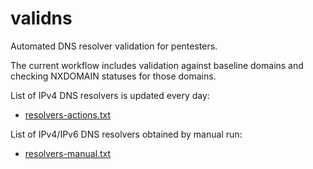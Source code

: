 # validns
Automated DNS resolver validation for pentesters. 

The current workflow includes validation against baseline domains and checking NXDOMAIN statuses for those domains.

List of IPv4 DNS resolvers is updated every day: 
* [resolvers-actions.txt](data/resolvers-actions.txt)

List of IPv4/IPv6 DNS resolvers obtained by manual run: 
* [resolvers-manual.txt](data/resolvers-manual.txt) 